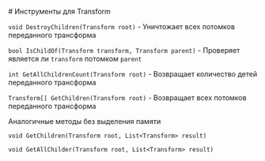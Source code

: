 ﻿﻿# Инструменты для Transform

`void DestroyChildren(Transform root)` - Уничтожает всех потомков переданного трансформа

`bool IsChildOf(Transform transform, Transform parent)` - Проверяет является ли `transform` потомком `parent`

`int GetAllChildrenCount(Transform root)` - Возвращает количество детей переданного трансформа

`Transform[] GetChildren(Transform root)` - Возвращает всех потомков переданного трансформа

Аналогичные методы без выделения памяти

`void GetChildren(Transform root, List<Transform> result)`

`void GetAllChilder(Transform root, List<Transform> result)`